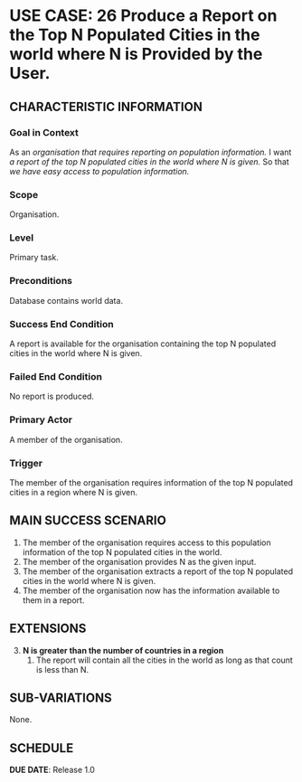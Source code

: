 # USE CASE: 26 Produce a Report on the Top N Populated Cities in the world where N is Provided by the User.

## CHARACTERISTIC INFORMATION

### Goal in Context

As an *organisation that requires reporting on population information.*
I want *a report of the top N populated cities in the world where N is given.*
So that *we have easy access to population information.*

### Scope

Organisation.

### Level

Primary task.

### Preconditions

Database contains world data.

### Success End Condition

A report is available for the organisation containing the top N populated cities in the world where N is given.

### Failed End Condition

No report is produced.

### Primary Actor

A member of the organisation.

### Trigger

The member of the organisation requires information of the top N populated cities in a region where
N is given.

## MAIN SUCCESS SCENARIO

1. The member of the organisation requires access to this population information of the top N populated
   cities in the world.
2. The member of the organisation provides N as the given input.
3. The member of the organisation extracts a report of the top N populated cities in the
   world where N is given.
4. The member of the organisation now has the information available to them in a report.

## EXTENSIONS

3. **N is greater than the number of countries in a region**
    1. The report will contain all the cities in the world as long as that count is less than N.

## SUB-VARIATIONS

None.

## SCHEDULE

**DUE DATE**: Release 1.0